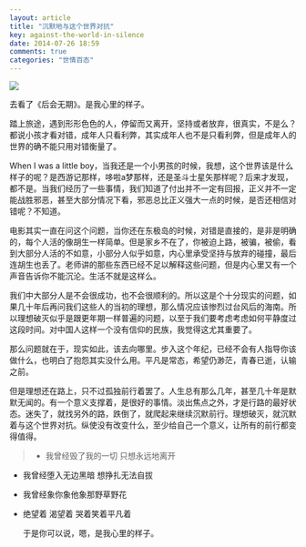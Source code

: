 ```yaml
---
layout: article
title: "沉默地与这个世界对抗"
key: against-the-world-in-silence
date: 2014-07-26 18:59
comments: true
categories: "世情百态"
---
```


![](/images/2014/road.jpg)

  去看了《后会无期》。是我心里的样子。

  踏上旅途，遇到形形色色的人，停留而又离开，坚持或者放弃，很真实，不是么？都说小孩才看对错，成年人只看利弊，其实成年人也不是只看利弊，但是成年人的世界的确不能只用对错衡量了。

  When I was a little boy，当我还是一个小男孩的时候，我想，这个世界该是什么样子的呢？是西游记那样，哆啦a梦那样，还是圣斗士星矢那样呢？后来才发现，都不是。当我们经历了一些事情，我们知道了付出并不一定有回报，正义并不一定能战胜邪恶，甚至大部分情况下看，邪恶总比正义强大一点的时候，是否还相信对错呢？不知道。

  电影其实一直在问这个问题，当你还在东极岛的时候，对错是直接的，是非是明确的，每个人活的像胡生一样简单。但是家乡不在了，你被迫上路，被骗，被偷，看到大部分人活的不如意，小部分人似乎如意，内心里承受坚持与放弃的碰撞，最后连胡生也丢了。老师讲的那些东西已经不足以解释这些问题，但是内心里又有一个声音告诉你不能沉沦。生活不就是这样么。

  我们中大部分人是不会很成功，也不会很顺利的。所以这是个十分现实的问题，如果几十年后再问我们这些人的当初的理想，那么情况应该惨烈过台风后的海南。所以理想破灭似乎是跟更年期一样普遍的问题，以至于我们要考虑考虑如何平静度过这段时间。对中国人这样一个没有信仰的民族，我觉得这尤其重要了。

  那么问题就在于，现实如此，该去向哪里。步入这个年纪，已经不会有人指导你该做什么，也明白了抱怨其实没什么用。平凡是常态，希望仍渺茫，青春已逝，认输之前。

  但是理想还在路上，只不过孤独前行着罢了。人生总有那么几年，甚至几十年是默默无闻的。有一个意义支撑着，是很好的事情。淡出焦点之外，才是行路的最好状态。迷失了，就找另外的路，跌倒了，就爬起来继续沉默前行。理想破灭，就沉默着与这个世界对抗。纵使没有改变什么，至少给自己一个意义，让所有的前行都变得值得。

> - 我曾经毁了我的一切 只想永远地离开
- 我曾经堕入无边黑暗 想挣扎无法自拔
- 我曾经象你象他象那野草野花
- 绝望着 渴望着 哭着笑着平凡着

  于是你可以说，嗯，是我心里的样子。